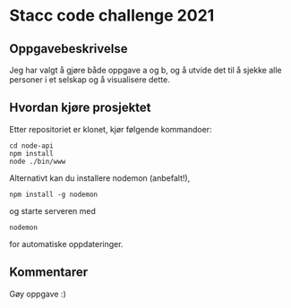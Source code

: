 # Stacc code challenge 2021

## Oppgavebeskrivelse
Jeg har valgt å gjøre både oppgave a og b, og å utvide det til å sjekke alle personer i et selskap og å visualisere dette.

## Hvordan kjøre prosjektet
Etter repositoriet er klonet, kjør følgende kommandoer:
```
cd node-api
npm install
node ./bin/www
```

Alternativt kan du installere nodemon (anbefalt!),
```
npm install -g nodemon
```
og starte serveren med
```
nodemon
```
for automatiske oppdateringer.

## Kommentarer

Gøy oppgave :)
